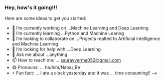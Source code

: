 ### Hey, how's it going!!!


Here are some ideas to get you started:

- 🔭 I’m currently working on ...Machine Learning and Deep Learning
- 🌱 I’m currently learning ...Python and Machine Learing 
- 👯 I’m looking to collaborate on ...Projects realted to Artificial Intelligence and Machine Learning
- 🤔 I’m looking for help with ...Deep Learning 
- 💬 Ask me about ...anything
- 📫 How to reach me: ... sauravverma052@gmail.com
- 😄 Pronouns: ... he/him/Natsu_RV
- ⚡ Fun fact: ... I ate a clock yesterday and it was ... time consuming!!
-->
